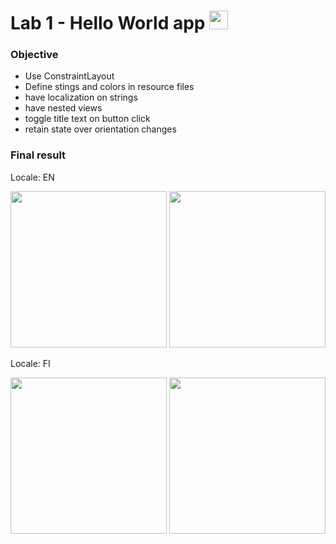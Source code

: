 # Lab 1 - Hello World app <img src="https://user-images.githubusercontent.com/28673805/64346780-71882700-cffb-11e9-8e5d-0e375c7dd72c.png" width="30">

### Objective
* Use ConstraintLayout
* Define stings and colors in resource files
* have localization on strings
* have nested views
* toggle title text on button click
* retain state over orientation changes

### Final result

Locale: EN

<img src="https://user-images.githubusercontent.com/28673805/64346404-ba8bab80-cffa-11e9-82f2-67e2409401d6.jpg" width="250"> <img src="https://user-images.githubusercontent.com/28673805/64346445-ce371200-cffa-11e9-8204-45edbc31f6ca.jpg" width="250">

Locale: FI

<img src="https://user-images.githubusercontent.com/28673805/64346533-f757a280-cffa-11e9-9216-f13a2020d7bb.jpg" width="250"> <img src="https://user-images.githubusercontent.com/28673805/64346590-0f2f2680-cffb-11e9-86dc-eccd0c16d462.jpg" width="250">
